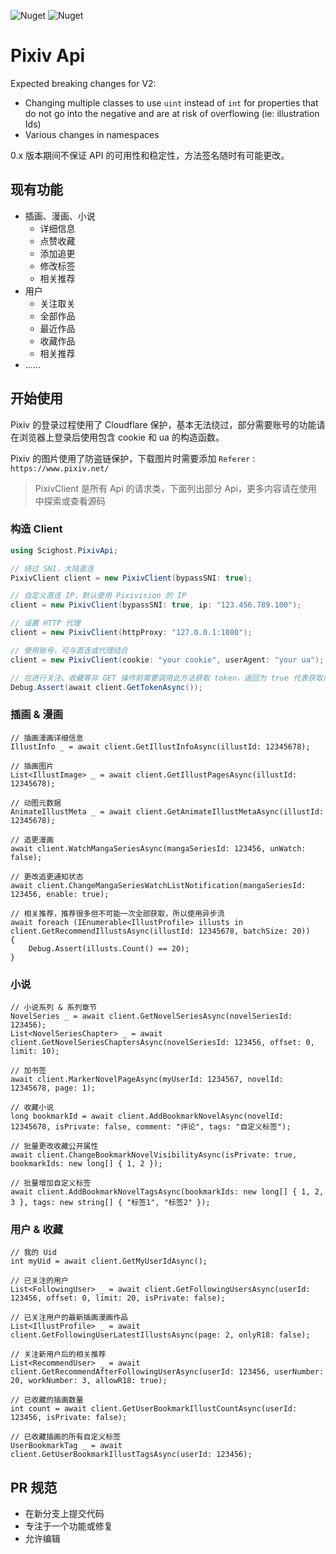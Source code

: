 ![Nuget](https://img.shields.io/nuget/v/Magelon-png.PixivApi)
![Nuget](https://img.shields.io/nuget/dt/Magelon-png.PixivApi)



# Pixiv Api

Expected breaking changes for V2:

- Changing multiple classes to use `uint` instead of `int` for properties that do not go into the negative and are at risk of overflowing (ie: illustration Ids)
- Various changes in namespaces

0.x 版本期间不保证 API 的可用性和稳定性，方法签名随时有可能更改。

## 现有功能

- 插画、漫画、小说
  - 详细信息
  - 点赞收藏
  - 添加追更
  - 修改标签
  - 相关推荐
- 用户
  - 关注取关
  - 全部作品
  - 最近作品
  - 收藏作品
  - 相关推荐
- ……

## 开始使用

Pixiv 的登录过程使用了 Cloudflare 保护，基本无法绕过，部分需要账号的功能请在浏览器上登录后使用包含 cookie 和 ua 的构造函数。

Pixiv 的图片使用了防盗链保护，下载图片时需要添加 `Referer` : `https://www.pixiv.net/`

> PixivClient 是所有 Api 的请求类，下面列出部分 Api，更多内容请在使用中探索或查看源码

### 构造 Client

``` cs
using Scighost.PixivApi;

// 绕过 SNI，大陆直连
PixivClient client = new PixivClient(bypassSNI: true);

// 自定义直连 IP，默认使用 Pixivision 的 IP
client = new PixivClient(bypassSNI: true, ip: "123.456.789.100");

// 设置 HTTP 代理
client = new PixivClient(httpProxy: "127.0.0.1:1080");

// 使用账号，可与直连或代理结合
client = new PixivClient(cookie: "your cookie", userAgent: "your ua");

// 在进行关注、收藏等非 GET 操作前需要调用此方法获取 token，返回为 true 代表获取成功，建议构造完成后立即调用。
Debug.Assert(await client.GetTokenAsync());
```

### 插画 & 漫画

``` CSharp
// 插画漫画详细信息
IllustInfo _ = await client.GetIllustInfoAsync(illustId: 12345678);

// 插画图片
List<IllustImage> _ = await client.GetIllustPagesAsync(illustId: 12345678);

// 动图元数据
AnimateIllustMeta _ = await client.GetAnimateIllustMetaAsync(illustId: 12345678);

// 追更漫画
await client.WatchMangaSeriesAsync(mangaSeriesId: 123456, unWatch: false);

// 更改追更通知状态
await client.ChangeMangaSeriesWatchListNotification(mangaSeriesId: 123456, enable: true);

// 相关推荐，推荐很多但不可能一次全部获取，所以使用异步流
await foreach (IEnumerable<IllustProfile> illusts in client.GetRecommendIllustsAsync(illustId: 12345678, batchSize: 20))
{
    Debug.Assert(illusts.Count() == 20);
}
```

### 小说

``` CSharp
// 小说系列 & 系列章节
NovelSeries _ = await client.GetNovelSeriesAsync(novelSeriesId: 123456);
List<NovelSeriesChapter> _ = await client.GetNovelSeriesChaptersAsync(novelSeriesId: 123456, offset: 0, limit: 10);

// 加书签
await client.MarkerNovelPageAsync(myUserId: 1234567, novelId: 12345678, page: 1);

// 收藏小说
long bookmarkId = await client.AddBookmarkNovelAsync(novelId: 12345678, isPrivate: false, comment: "评论", tags: "自定义标签");

// 批量更改收藏公开属性
await client.ChangeBookmarkNovelVisibilityAsync(isPrivate: true, bookmarkIds: new long[] { 1, 2 });

// 批量增加自定义标签
await client.AddBookmarkNovelTagsAsync(bookmarkIds: new long[] { 1, 2, 3 }, tags: new string[] { "标签1", "标签2" });
```

### 用户 & 收藏

``` CSharp
// 我的 Uid
int myUid = await client.GetMyUserIdAsync();

// 已关注的用户
List<FollowingUser> _ = await client.GetFollowingUsersAsync(userId: 123456, offset: 0, limit: 20, isPrivate: false);

// 已关注用户的最新插画漫画作品
List<IllustProfile> _ = await client.GetFollowingUserLatestIllustsAsync(page: 2, onlyR18: false);

// 关注新用户后的相关推荐
List<RecommendUser> _ = await client.GetRecommendAfterFollowingUserAsync(userId: 123456, userNumber: 20, workNumber: 3, allowR18: true);

// 已收藏的插画数量
int count = await client.GetUserBookmarkIllustCountAsync(userId: 123456, isPrivate: false);

// 已收藏插画的所有自定义标签
UserBookmarkTag _ = await client.GetUserBookmarkIllustTagsAsync(userId: 123456);
```

## PR 规范

- 在新分支上提交代码
- 专注于一个功能或修复
- 允许编辑

